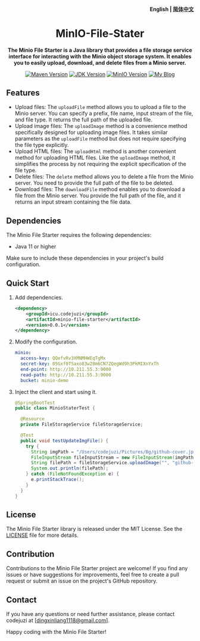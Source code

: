 <h4 align="right"><strong>English</strong> | <a href="./README_CN.md">
简体中文</a></h4>



<h1 align="center">MinIO-File-Stater</h1>
<p align="center"><strong>The Minio File Starter is a Java library that provides a file storage service interface for interacting with the Minio object storage system. It enables you to easily upload, download, and delete files from a Minio server.</strong></p>

<p align="center">
  <a href="https://maven.apache.org/"><img src="https://img.shields.io/badge/Maven-3.8.3-blue.svg" alt="Maven Version"></a>
  <a href="https://www.oracle.com/java/technologies/javase-jdk11-downloads.html"><img src="https://img.shields.io/badge/JDK-11-orange.svg" alt="JDK Version"></a>
  <a href="https://min.io/"><img src="https://img.shields.io/badge/MinIO-RELEASE.8.5.2-blue.svg" alt="MinIO Version"></a>
  <a href="https://codejuzi.icu/"><img src="https://img.shields.io/badge/Blog-codejuzi.icu-yellowgreen.svg" alt="My Blog"></a>
</p>

## Features

- Upload files: The `uploadFile` method allows you to upload a file to the Minio server. You can specify a prefix, file name, input stream of the file, and file type. It returns the full path of the uploaded file.
- Upload image files: The `uploadImage` method is a convenience method specifically designed for uploading image files. It takes similar parameters as the `uploadFile` method but does not require specifying the file type explicitly.
- Upload HTML files: The `uploadHtml` method is another convenient method for uploading HTML files. Like the `uploadImage` method, it simplifies the process by not requiring the explicit specification of the file type.
- Delete files: The `delete` method allows you to delete a file from the Minio server. You need to provide the full path of the file to be deleted.
- Download files: The `downloadFile` method enables you to download a file from the Minio server. You provide the full path of the file, and it returns an input stream containing the file data.

## Dependencies

The Minio File Starter requires the following dependencies:

- Java 11 or higher

Make sure to include these dependencies in your project's build configuration.

## Quick Start

1. Add dependencies.

	```xml
	<dependency>
        <groupId>icu.codejuzi</groupId>
        <artifactId>minio-file-starter</artifactId>
        <version>0.0.1</version>
    </dependency>
	```

2. Modify the configuration.

   ```yaml
   minio:
     access-key: QQefvRv3XMNMHWEqTgMx
     secret-key: 05Gxf0TSaxo83w28m6CN7ZQegWd9h3PkMIXnYxTh
     end-point: http://10.211.55.3:9000
     read-path: http://10.211.55.3:9000
     bucket: minio-demo
   ```

3. Inject the client and start using it.

   ```java
   @SpringBootTest
   public class MinioStaterTest {
   
     @Resource
     private FileStorageService fileStorageService;
   
     @Test
     public void testUpdateImgFile() {
       try {
         String imgPath = "/Users/codejuzi/Pictures/Bg/github-cover.jpg";
         FileInputStream fileInputStream = new FileInputStream(imgPath);
         String filePath = fileStorageService.uploadImage("", "github-cover", fileInputStream);
         System.out.println(filePath);
       } catch (FileNotFoundException e) {
         e.printStackTrace();
       }
     }
   }
   ```

## License

The Minio File Starter library is released under the MIT License. See the [LICENSE](https://chatbot.theb.ai/link-to-license-file) file for more details.

## Contribution

Contributions to the Minio File Starter project are welcome! If you find any issues or have suggestions for improvements, feel free to create a pull request or submit an issue on the project's GitHub repository.

## Contact

If you have any questions or need further assistance, please contact codejuzi at [dingxinliang1118@gmail.com].

Happy coding with the Minio File Starter!